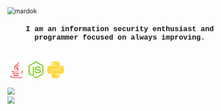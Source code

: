 <p align="left"> <img src="https://komarev.com/ghpvc/?username=MardokSecurity&label=Profile%20views&color=c111e4&style=flat-square" alt="mardok" /> </p>

<h3 style="font-family: Liberation Mono" align="center">I am an information security enthusiast and programmer focused on always improving.<h3>

<div style="display: inline_block"><br>
  <img align="center" alt="Dark-JavaScript" height="40" width="40" src="https://raw.githubusercontent.com/devicons/devicon/master/icons/java/java-plain.svg">
  <img align="center" alt="Dark-Java" height="40" width="40" src="https://raw.githubusercontent.com/devicons/devicon/master/icons/nodejs/nodejs-plain.svg">
  <img align="center" alt="Dark-Python" height="40" width="40" src="https://raw.githubusercontent.com/devicons/devicon/master/icons/python/python-plain.svg">
</div><br>
  
<a href="https://github.com/MardokStain"/>
  <img src="https://github-readme-stats.vercel.app/api?username=MardokStain&include-all-commits=true&count-private=true&show-icons=true&theme=radical&locale=pt-br"/><br>
  <img src="https://github-readme-stats.vercel.app/api/top-langs/?username=MardokStain&count_private=true&show_icons=true&theme=radical&locale=pt-br"/></br>
